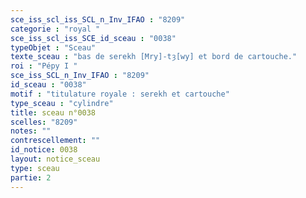 ```yaml
---
sce_iss_scl_iss_SCL_n_Inv_IFAO : "8209"
categorie : "royal "
sce_iss_scl_iss_SCE_id_sceau : "0038"
typeObjet : "Sceau"
texte_sceau : "bas de serekh [Mry]-tȝ[wy] et bord de cartouche."
roi : "Pépy I "
sce_iss_SCL_n_Inv_IFAO : "8209"
id_sceau : "0038"
motif : "titulature royale : serekh et cartouche"
type_sceau : "cylindre"
title: sceau n°0038
scelles: "8209"
notes: ""
contrescellement: ""
id_notice: 0038
layout: notice_sceau
type: sceau
partie: 2
---
```

